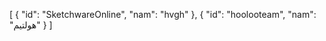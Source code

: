 [
   {
      "id": "SketchwareOnline",
      "nam": "hvgh"
   },
   {
      "id": "hoolooteam",
      "nam": "هولتیم"
   }
]